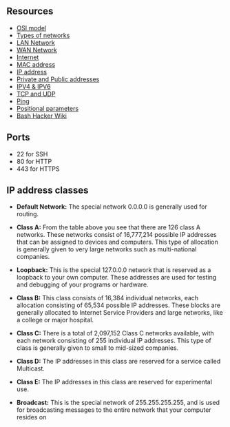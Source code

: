 ## Resources

-   [OSI model](https://intranet.alxswe.com/rltoken/k2uCsynicuNbu1cAQhXqVQ)
-   [Types of networks](https://intranet.alxswe.com/rltoken/XW3ZGm5Ya_a8XVDXcAKT_A)
-   [LAN Network](https://intranet.alxswe.com/rltoken/XW3ZGm5Ya_a8XVDXcAKT_A)
-   [WAN Network](https://intranet.alxswe.com/rltoken/Ah1EKqnINR85lM4P2WnLSw)
-   [Internet](https://intranet.alxswe.com/rltoken/Lwh9xQxFD4dWh5sIApXI1g)
-   [MAC address](https://intranet.alxswe.com/rltoken/j-Wp-YRvFTVP04SpIeRzHQ)
-   [IP address](https://intranet.alxswe.com/rltoken/Ah1EKqnINR85lM4P2WnLSw)
-   [Private and Public addresses](https://intranet.alxswe.com/rltoken/OPJCZYuWSEXLIZOqU9Uc0A)
-   [IPV4 & IPV6](https://intranet.alxswe.com/rltoken/OPJCZYuWSEXLIZOqU9Uc0A)
-   [TCP and UDP](https://intranet.alxswe.com/rltoken/uJbs8E9-FyATfsELpmtTIg)
-   [Ping](https://intranet.alxswe.com/rltoken/3zBgO6r2M1Q8lUVt9g8aJw)
-   [Positional parameters](https://intranet.alxswe.com/rltoken/3zBgO6r2M1Q8lUVt9g8aJw)
-   [Bash Hacker Wiki](https://wiki.bash-hackers.org/scripting/posparams66)

## Ports

-   22 for SSH
-   80 for HTTP
-   443 for HTTPS

## IP address classes

-   **Default Network:** The special network 0.0.0.0 is generally used for routing.

-   **Class A:** From the table above you see that there are 126 class A networks. These networks consist of 16,777,214 possible IP addresses that can be assigned to devices and computers. This type of allocation is generally given to very large networks such as multi-national companies.

-   **Loopback:** This is the special 127.0.0.0 network that is reserved as a loopback to your own computer. These addresses are used for testing and debugging of your programs or hardware.

-   **Class B:** This class consists of 16,384 individual networks, each allocation consisting of 65,534 possible IP addresses. These blocks are generally allocated to Internet Service Providers and large networks, like a college or major hospital.

-   **Class C:** There is a total of 2,097,152 Class C networks available, with each network consisting of 255 individual IP addresses. This type of class is generally given to small to mid-sized companies.

-   **Class D:** The IP addresses in this class are reserved for a service called Multicast.

-   **Class E:** The IP addresses in this class are reserved for experimental use.

-   **Broadcast:** This is the special network of 255.255.255.255, and is used for broadcasting messages to the entire network that your computer resides on
